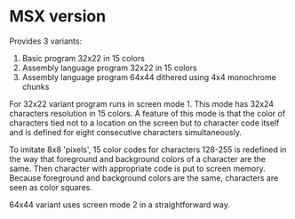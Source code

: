 MSX version
===========

Provides 3 variants:

1. Basic program 32x22 in 15 colors
2. Assembly language program 32x22 in 15 colors
3. Assembly language program 64x44 dithered using 4x4 monochrome chunks

For 32x22 variant program runs in screen mode 1. This mode has 32x24 characters
resolution in 15 colors. A feature of this mode is that the color of characters
tied not to a location on the screen but to character code itself and is defined
for eight consecutive characters simultaneously.

To imitate 8x8 'pixels', 15 color codes for characters 128-255 is redefined in the
way that foreground and background colors of a character are the same. Then character
with appropriate code is put to screen memory. Because foreground and background
colors are the same, characters are seen as color squares.

64x44 variant uses screen mode 2 in a straightforward way.
